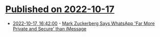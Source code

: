 # [Published on 2022-10-17](index.md)

* [2022-10-17, 16:42:00](https://tech.slashdot.org/story/22/10/17/1642246/mark-zuckerberg-says-whatsapp-far-more-private-and-secure-than-imessage?utm_source=rss1.0mainlinkanon&utm_medium=feed) - [Mark Zuckerberg Says WhatsApp 'Far More Private and Secure' than iMessage](https://tech.slashdot.org/story/22/10/17/1642246/mark-zuckerberg-says-whatsapp-far-more-private-and-secure-than-imessage?utm_source=rss1.0mainlinkanon&utm_medium=feed)
